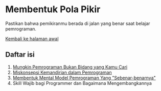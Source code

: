 # Membentuk Pola Pikir
Pastikan bahwa pemikiranmu berada di jalan yang benar saat belajar pemrograman.

[Kembali ke halaman awal](https://github.com/itsfaqih/fundamental-pemrograman/blob/main/README.md)

## Daftar isi
1. [Mungkin Pemrograman Bukan Bidang yang Kamu Cari](https://github.com/itsfaqih/fundamental-pemrograman/blob/main/membentuk-pola-pikir/mungkin-pemrograman-bukan-bidang-yang-kamu-cari.md)
2. [Miskonsepsi Kemandirian dalam Pemrograman](https://github.com/itsfaqih/fundamental-pemrograman/blob/main/membentuk-pola-pikir/miskonsepsi-kemandirian-dalam-pemrograman.md)
3. [Membentuk Mental Model Pemrograman Yang "Sebenar-benarnya"](https://github.com/itsfaqih/fundamental-pemrograman/blob/main/membentuk-pola-pikir/membentuk-mental-model-pemrograman-yang-sebenar-benarnya.md)
4. Skill Wajib bagi Programmer dan Bagaimana Mengembangkannya